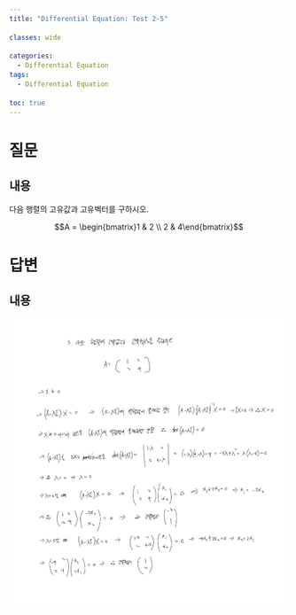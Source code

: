 ```yaml
---
title: "Differential Equation: Test 2-5"

classes: wide

categories:
  - Differential Equation
tags:
  - Differential Equation

toc: true
---
```


# 질문

## 내용

다음 행렬의 고유값과 고유벡터를 구하시오.

$$A = \begin{bmatrix}1 & 2 \\ 2 & 4\end{bmatrix}$$

# 답변

## 내용

![Answer](/assets/images/differential_equation/test_2/test_5.png)